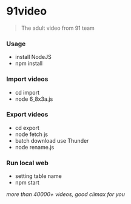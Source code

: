 # 91video

> The adult video from 91 team

### Usage

- install NodeJS
- npm install

### Import videos

- cd import
- node 6_8x3a.js

### Export videos

- cd export
- node fetch js
- batch download use Thunder
- node rename.js

### Run local web

- setting table name
- npm start

*more than 40000+ videos, good climax for you*
